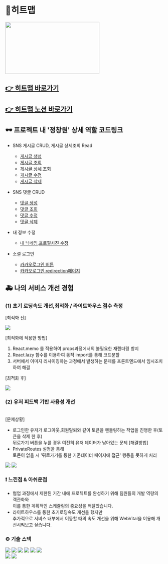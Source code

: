 # 🎣히트맵
<img src="https://user-images.githubusercontent.com/100126319/217750977-35c3f015-7bc4-4d53-a604-6d67101d7758.png" width="300" height="165"/>

## [👉 히트맵 바로가기](https://hitmap-fe.vercel.app)
## [👉 히트맵 노션 바로가기](https://fluttering-ulna-44a.notion.site/Final-Project-Hit-map-b73f0f5e0db847d0bc9e328cb507f53c)

## 🕶️ 프로젝트 내 '정창원' 상세 역할 코드링크
- SNS 게시글 CRUD, 게시글 상세조회 Read
  - [게시글 생성](https://github.com/jungjang/HITMAP_FE/blob/b64d02d03fb414c211caf857c731521896611c75/src/components/sns/create/SnsCreate.jsx)
  - [게시글 조회](https://github.com/jungjang/HITMAP_FE/tree/master/src/components/sns/main)
  - [게시글 상세 조회](https://github.com/jungjang/HITMAP_FE/blob/b64d02d03fb414c211caf857c731521896611c75/src/components/sns/detail/SnsDetailCard.jsx)
  - [게시글 수정](https://github.com/jungjang/HITMAP_FE/blob/b64d02d03fb414c211caf857c731521896611c75/src/components/sns/update/SnsUpdateModal.jsx)
  - [게시글 삭제](https://github.com/jungjang/HITMAP_FE/blob/b64d02d03fb414c211caf857c731521896611c75/src/components/sns/detail/DeleteConfirmModal.jsx)
  
- SNS 댓글 CRUD
  - [댓글 생성](https://github.com/jungjang/HITMAP_FE/blob/b64d02d03fb414c211caf857c731521896611c75/src/components/layout/bottomBar/WriteCommentBar.jsx)
  - [댓글 조회](https://github.com/jungjang/HITMAP_FE/blob/b64d02d03fb414c211caf857c731521896611c75/src/components/sns/comment/SnsComment.jsx)
  - [댓글 수정](https://github.com/jungjang/HITMAP_FE/blob/b64d02d03fb414c211caf857c731521896611c75/src/components/sns/comment/CommentUpdateModal.jsx)
  - [댓글 삭제](https://github.com/jungjang/HITMAP_FE/blob/b64d02d03fb414c211caf857c731521896611c75/src/components/sns/comment/CommentDeleteConfirmModal.jsx)
  
- 내 정보 수정
  - [내 닉네임,프로필사진 수정](https://github.com/jungjang/HITMAP_FE/blob/b64d02d03fb414c211caf857c731521896611c75/src/components/myPage/EditMyInfo/editUser/EditUser.jsx)
  
- 소셜 로그인
  - [카카오로그인 버튼](https://github.com/jungjang/HITMAP_FE/blob/b64d02d03fb414c211caf857c731521896611c75/src/pages/user/kakaoLogin/Start.jsx)
  - [카카오로그인 redirection페이지](https://github.com/jungjang/HITMAP_FE/blob/b64d02d03fb414c211caf857c731521896611c75/src/pages/user/kakaoLogin/SocialAuth.jsx) 

## 🚑 나의 서비스 개선 경험

### (1) 초기 로딩속도 개선,최적화 / 라이트하우스 점수 측정
  [최적화 전]
  
  <p>
  <img src="https://user-images.githubusercontent.com/109060295/218295248-70ea426d-11a8-447d-a554-88176451665c.png" />
  </p>
  
  [최적화에 적용한 방법]
  1. React.memo 를 적용하여 props과정에서의 불필요한 재렌더링 방지 
  2. React.lazy 함수를 이용하여 동적 import를 통해 코드분할
  3. 서버에서 이미지 리사이징하는 과정에서 발생하는 문제를 프론트엔드에서 임시조치하여 해결
  
  [최적화 후]
  <p>
  <img src="https://user-images.githubusercontent.com/109060295/218295386-263972d3-9d17-433f-bed1-b26378e590de.png" />
  </p>

### (2) 유저 피드백 기반 사용성 개선
  <br>
  [문제상황]
  
  - 로그인한 유저가 로그아웃,회원탈퇴와 같이 토큰을 핸들링하는 작업을 진행한 후(토큰을 삭제 한 후)<br>
    뒤로가기 버튼을 누를 경우 여전히 유저 데이터가 남아있는 문제
  [해결방법]
  - PrivateRoutes 설정을 통해 <br>
    토큰이 없을 시 '뒤로가기를 통한 기존데이터 페이지에 접근' 행동을 못하게 처리
<p>
  <img src="https://user-images.githubusercontent.com/109060295/218295041-9d595b4c-0e94-4a07-bcb8-88bf4b249883.png" />
  <img src="https://user-images.githubusercontent.com/109060295/218295077-b7221881-1107-4807-889a-0c30d5fa0eee.png" />
  </p>


### ❗ 느낀점 & 아쉬운점
- 협업 과정에서 제한된 기간 내에 프로젝트를 완성하기 위해 팀원들의 개발 역량의 객관화와  <br>
 이를 통한 계획적인 스케쥴링의 중요성을 깨달았습니다.
- 라이트하우스를 통한 초기로딩속도 개선을 했지만 <br> 추가적으로 서비스 내부에서 이동할 때의 속도 개선을 위해 WebVital을 이용해 개선시켜보고 싶습니다.


### ⚙️ 기술 스택
<img src="https://img.shields.io/badge/React-61DAFB?style=for-the-badge&logo=React&logoColor=white"> <img src="https://img.shields.io/badge/ReactQuery-FF4154?style=for-the-badge&logo=ReactQuery&logoColor=white">
<img src="https://img.shields.io/badge/styledcomponents-DB7093?style=for-the-badge&logo=styled-components&logoColor=white"> <img src="https://img.shields.io/badge/Axios-5A29E4?style=for-the-badge&logo=Axios&logoColor=white">
<img src="https://img.shields.io/badge/css-1572B6?style=for-the-badge&logo=css3&logoColor=white"> <img src="https://img.shields.io/badge/javascript-F7DF1E?style=for-the-badge&logo=javascript&logoColor=black"> 
<br>
<img src="https://img.shields.io/badge/git-F05032?style=for-the-badge&logo=git&logoColor=white"> <img src="https://img.shields.io/badge/Vercel-000000?style=for-the-badge&logo=Vercel&logoColor=white">







